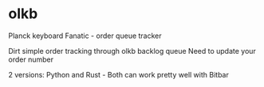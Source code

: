 # olkb
Planck keyboard Fanatic - order queue tracker

Dirt simple order tracking through olkb backlog queue
Need to update your order number

2 versions: Python and Rust - Both can work pretty well with Bitbar
